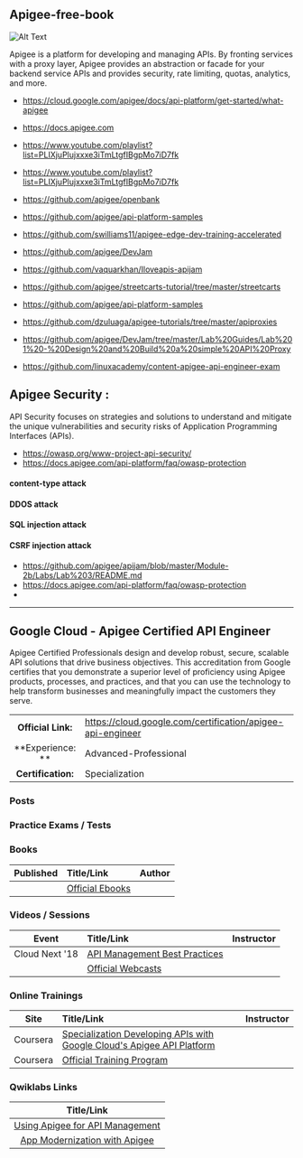 ## Apigee-free-book

![Alt Text](https://nordicapis.com/wp-content/uploads/Apigee_TransparentPrimaryLogo-4.png )


Apigee is a platform for developing and managing APIs. By fronting services with a proxy layer, Apigee provides an abstraction or facade for your backend service APIs and provides security, rate limiting, quotas, analytics, and more.

- https://cloud.google.com/apigee/docs/api-platform/get-started/what-apigee



- https://docs.apigee.com
- https://www.youtube.com/playlist?list=PLIXjuPlujxxxe3iTmLtgfIBgpMo7iD7fk
- https://www.youtube.com/playlist?list=PLIXjuPlujxxxe3iTmLtgfIBgpMo7iD7fk
- https://github.com/apigee/openbank
- https://github.com/apigee/api-platform-samples
- https://github.com/swilliams11/apigee-edge-dev-training-accelerated
- https://github.com/apigee/DevJam
- https://github.com/vaquarkhan/Iloveapis-apijam
- https://github.com/apigee/streetcarts-tutorial/tree/master/streetcarts
- https://github.com/apigee/api-platform-samples
- https://github.com/dzuluaga/apigee-tutorials/tree/master/apiproxies
- https://github.com/apigee/DevJam/tree/master/Lab%20Guides/Lab%201%20-%20Design%20and%20Build%20a%20simple%20API%20Proxy
- https://github.com/linuxacademy/content-apigee-api-engineer-exam


## Apigee Security  :

API Security focuses on strategies and solutions to understand and mitigate the unique vulnerabilities and security risks of Application Programming Interfaces (APIs).

- https://owasp.org/www-project-api-security/
- https://docs.apigee.com/api-platform/faq/owasp-protection

#### content-type attack 

#### DDOS attack 

#### SQL injection attack 

#### CSRF injection attack 


- https://github.com/apigee/apijam/blob/master/Module-2b/Labs/Lab%203/README.md
- https://docs.apigee.com/api-platform/faq/owasp-protection
- 
----------------------------------------------

## Google Cloud - Apigee Certified API Engineer

Apigee Certified Professionals design and develop robust, secure, scalable API solutions that drive business objectives. This accreditation from Google certifies that you demonstrate a superior level of proficiency using Apigee products, processes, and practices, and that you can use the technology to help transform businesses and meaningfully impact the customers they serve.




| | | |
| :---:         |     :---      |          :--- |
| **Official Link:** | https://cloud.google.com/certification/apigee-api-engineer | 
| **Experience:  **  | Advanced-Professional | 
| **Certification:** | Specialization | 

### Posts

### Practice Exams / Tests

### Books
| Published | Title/Link | Author |
| :---:         |     :---      |          :--- |
| | [Official Ebooks](https://cloud.google.com/apigee/resources/#/type=Ebook) | |

### Videos / Sessions
| Event | Title/Link | Instructor |
| :---:         |     :---      |          :--- |
| Cloud Next '18 | [API Management Best Practices](https://www.youtube.com/watch?v=a_oPGpMfjMg) | |
| | [Official Webcasts](https://docs.apigee.com/) | |

### Online Trainings
| Site | Title/Link | Instructor |
| :---:         |     :---      |          :--- |
| Coursera | [Specialization Developing APIs with Google Cloud's Apigee API Platform](https://www.coursera.org/specializations/apigee-api-gcp) | |
| Coursera | [Official Training Program](https://cloud.google.com/training/apigee) | |

### Qwiklabs Links
|  Title/Link  |
| :---:         |
| [Using Apigee for API Management](https://google.qwiklabs.com/focuses/798?parent=catalog) |
| [App Modernization with Apigee](https://google.qwiklabs.com/quests/57) |

